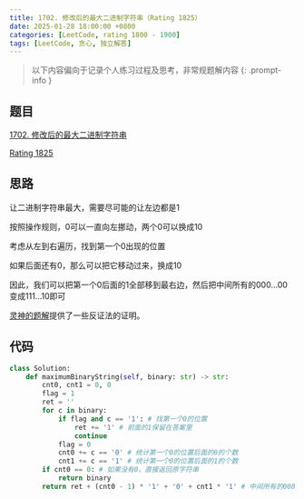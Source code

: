 ```yaml
---
title: 1702. 修改后的最大二进制字符串（Rating 1825）
date: 2025-01-28 18:00:00 +0800
categories: [LeetCode, rating 1800 - 1900]
tags: [LeetCode, 贪心, 独立解答]
---
```


> 以下内容偏向于记录个人练习过程及思考，非常规题解内容
{: .prompt-info }

## 题目

[1702. 修改后的最大二进制字符串](https://leetcode.cn/problems/maximum-binary-string-after-change)

[Rating 1825](https://zerotrac.github.io/leetcode_problem_rating/#/)

## 思路

让二进制字符串最大，需要尽可能的让左边都是1

按照操作规则，0可以一直向左挪动，两个0可以换成10

考虑从左到右遍历，找到第一个0出现的位置

如果后面还有0，那么可以把它移动过来，换成10

因此，我们可以把第一个0后面的1全部移到最右边，然后把中间所有的000...00变成111...10即可

[灵神的题解](https://leetcode.cn/problems/maximum-binary-string-after-change/solutions/2732155/tan-xin-jian-ji-xie-fa-pythonjavacgojsru-szie/)提供了一些反证法的证明。

## 代码

```python
class Solution:
    def maximumBinaryString(self, binary: str) -> str:
        cnt0, cnt1 = 0, 0
        flag = 1
        ret = ''
        for c in binary:
            if flag and c == '1': # 找第一个0的位置
                ret += '1' # 前面的1保留在答案里
                continue
            flag = 0
            cnt0 += c == '0' # 统计第一个0的位置后面的0的个数
            cnt1 += c == '1' # 统计第一个0的位置后面的1的个数
        if cnt0 == 0: # 如果没有0，直接返回原字符串
            return binary
        return ret + (cnt0 - 1) * '1' + '0' + cnt1 * '1' # 中间所有的000...00变成111...10
```